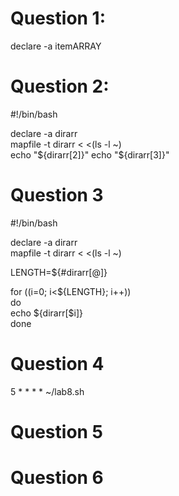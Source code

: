 # Question 1:

declare -a itemARRAY

# Question 2:

#!/bin/bash

declare -a dirarr   
mapfile -t dirarr < <(ls -l ~)   
echo "${dirarr[2]}"   
echo "${dirarr[3]}"   

# Question 3

#!/bin/bash

declare -a dirarr   
mapfile -t dirarr < <(ls -l ~)   

LENGTH=${#dirarr[@]}   

for ((i=0; i<${LENGTH}; i++))   
do  
        echo ${dirarr[$i]}  
done   

# Question 4

5 * * * * ~/lab8.sh

# Question 5



# Question 6
